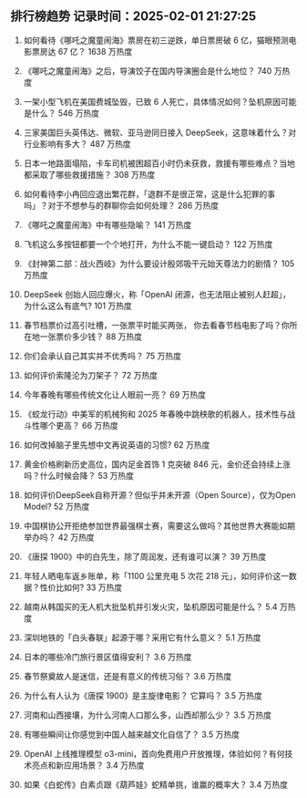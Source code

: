 
## 排行榜趋势 记录时间：2025-02-01 21:27:25
  
  1. 如何看待《哪吒之魔童闹海》票房在初三逆跌，单日票房破 6 亿，猫眼预测电影票房达 67 亿？ 1638 万热度
    
  2. 《哪吒之魔童闹海》之后，导演饺子在国内导演圈会是什么地位？ 740 万热度
    
  3. 一架小型飞机在美国费城坠毁，已致 6 人死亡，具体情况如何？坠机原因可能是什么？ 546 万热度
    
  4. 三家美国巨头英伟达、微软、亚马逊同日接入 DeepSeek，这意味着什么？对行业影响有多大？ 487 万热度
    
  5. 日本一地路面塌陷，卡车司机被困超百小时仍未获救，救援有哪些难点？当地都采取了哪些救援措施？ 308 万热度
    
  6. 如何看待李小冉回应退出繁花群，「退群不是很正常，这是什么犯罪的事吗」？对于不想参与的群聊你会如何处理？ 286 万热度
    
  7. 《哪吒之魔童闹海》中有哪些隐喻？ 141 万热度
    
  8. 飞机这么多按钮都要一个个地打开，为什么不能一键启动？ 122 万热度
    
  9. 《封神第二部：战火西岐》为什么要设计殷郊吸干元始天尊法力的剧情？ 105 万热度
    
  10. DeepSeek 创始人回应爆火，称「OpenAI 闭源，也无法阻止被别人赶超」，为什么这么有底气? 101 万热度
    
  11. 春节档票价过高引吐槽，一张票平时能买两张， 你去看春节档电影了吗？你所在地一张票价多少钱？ 88 万热度
    
  12. 你们会承认自己其实并不优秀吗？ 75 万热度
    
  13. 如何评价索隆沦为刀架子？ 72 万热度
    
  14. 今年春晚有哪些传统文化让人眼前一亮？ 69 万热度
    
  15. 《蛟龙行动》中美军的机械狗和 2025 年春晚中跳秧歌的机器人，技术性与战斗性哪个更高？ 66 万热度
    
  16. 如何改掉脑子里先想中文再说英语的习惯? 62 万热度
    
  17. 黄金价格刷新历史高位，国内足金首饰 1 克突破 846 元，金价还会持续上涨吗？什么时候会降？ 53 万热度
    
  18. 如何评价DeepSeek自称开源？但似乎并未开源（Open Source），仅为Open Model? 52 万热度
    
  19. 中国棋协公开拒绝参加世界最强棋士赛，需要这么做吗？其他世界大赛能如期举办吗？ 42 万热度
    
  20. 《唐探 1900》中的白先生，除了周润发，还有谁可以演？ 39 万热度
    
  21. 年轻人晒电车返乡账单，称「1100 公里充电 5 次花 218 元」，如何评价这一数据？性价比如何? 33 万热度
    
  22. 越南从韩国买的无人机大批坠机并引发火灾，坠机原因可能是什么？ 5.4 万热度
    
  23. 深圳地铁的「白头春联」起源于哪？采用它有什么意义？ 5.1 万热度
    
  24. 日本的哪些冷门旅行景区值得安利？ 3.6 万热度
    
  25. 春节祭奠故人是迷信，还是有意义的传统习俗？ 3.6 万热度
    
  26. 为什么有人认为《唐探 1900》是主旋律电影？ 它算吗？ 3.5 万热度
    
  27. 河南和山西接壤，为什么河南人口那么多，山西却那么少？ 3.5 万热度
    
  28. 有哪些瞬间让你感觉到中国人越来越文化自信了？ 3.5 万热度
    
  29. OpenAI 上线推理模型 o3-mini，首向免费用户开放推理，体验如何？有何技术亮点和新应用场景？ 3.4 万热度
    
  30. 如果《白蛇传》白素贞跟《葫芦娃》蛇精单挑，谁赢的概率大？ 3.4 万热度
    